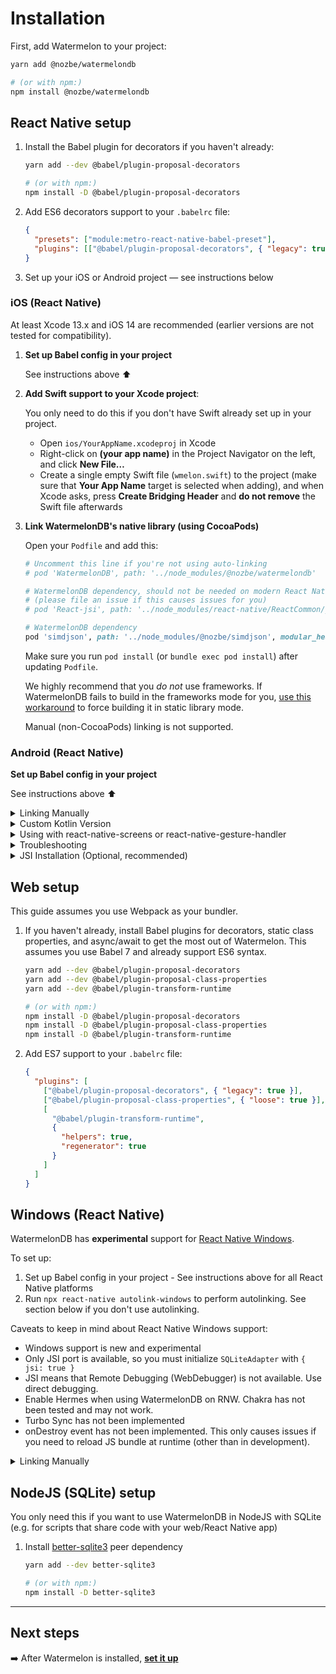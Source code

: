# Installation

First, add Watermelon to your project:

```bash
yarn add @nozbe/watermelondb

# (or with npm:)
npm install @nozbe/watermelondb
```

## React Native setup

1. Install the Babel plugin for decorators if you haven't already:

   ```bash
   yarn add --dev @babel/plugin-proposal-decorators

   # (or with npm:)
   npm install -D @babel/plugin-proposal-decorators
   ```

2. Add ES6 decorators support to your `.babelrc` file:
   ```json
   {
     "presets": ["module:metro-react-native-babel-preset"],
     "plugins": [["@babel/plugin-proposal-decorators", { "legacy": true }]]
   }
   ```
3. Set up your iOS or Android project — see instructions below

### iOS (React Native)

At least Xcode 13.x and iOS 14 are recommended (earlier versions are not tested for compatibility).

1. **Set up Babel config in your project**

   See instructions above ⬆️

2. **Add Swift support to your Xcode project**:

   You only need to do this if you don't have Swift already set up in your project.

   - Open `ios/YourAppName.xcodeproj` in Xcode
   - Right-click on **(your app name)** in the Project Navigator on the left, and click **New File…**
   - Create a single empty Swift file (`wmelon.swift`) to the project (make sure that **Your App Name** target is selected when adding), and when Xcode asks, press **Create Bridging Header** and **do not remove** the Swift file afterwards

3. **Link WatermelonDB's native library (using CocoaPods)**

   Open your `Podfile` and add this:

   ```ruby
   # Uncomment this line if you're not using auto-linking
   # pod 'WatermelonDB', path: '../node_modules/@nozbe/watermelondb'

   # WatermelonDB dependency, should not be needed on modern React Native
   # (please file an issue if this causes issues for you)
   # pod 'React-jsi', path: '../node_modules/react-native/ReactCommon/jsi', modular_headers: true

   # WatermelonDB dependency
   pod 'simdjson', path: '../node_modules/@nozbe/simdjson', modular_headers: true
   ```

   Make sure you run `pod install` (or `bundle exec pod install`) after updating `Podfile`.

   We highly recommend that you _do not_ use frameworks. If WatermelonDB fails to build in the frameworks mode for you, [use this workaround](https://github.com/Nozbe/WatermelonDB/issues/1285#issuecomment-1381323060) to force building it in static library mode.

   Manual (non-CocoaPods) linking is not supported.

### Android (React Native)

**Set up Babel config in your project**

See instructions above ⬆️

<details>
  <summary>Linking Manually</summary>

By default, React Native uses **autolinking**, and **you don't need the steps below**! Only use this with old versions of React Native or if you opt out of autolinking.

1. In `android/settings.gradle`, add:

```gradle
include ':watermelondb'
project(':watermelondb').projectDir =
    new File(rootProject.projectDir, '../node_modules/@nozbe/watermelondb/native/android')
```

2. In `android/app/build.gradle`, add:

```gradle
// ...
dependencies {
    // ...
    implementation project(':watermelondb')  // ⬅️ This!
}
```

3. And finally, in `android/app/src/main/java/{YOUR_APP_PACKAGE}/MainApplication.java`, add:

```java
// ...
import com.nozbe.watermelondb.WatermelonDBPackage; // ⬅️ This!
// ...
@Override
protected List<ReactPackage> getPackages() {
  return Arrays.<ReactPackage>asList(
    new MainReactPackage(),
    new WatermelonDBPackage() // ⬅️ Here!
  );
}
```

</details>

<details>
  <summary>Custom Kotlin Version</summary>
  Make sure the kotlin version is set to 1.3.50 or above. Just set ext properties `kotlinVersion` in `android/build.gradle`, and WatermelonDB will use the specified kotlin version.

```gradle
  buildscript {
      ext.kotlinVersion = '1.3.50'
  }
```

</details>

<details>
  <summary>Using with react-native-screens or react-native-gesture-handler</summary>
  If you are using recent versions of react-native-screens or react-native-gesture-handler,
  you will need to set the kotlin version to 1.5.20 or above (see section above)
</details>

<details>
  <summary>Troubleshooting</summary>
  If you get this error:

> `Can't find variable: Symbol`

You're using an ancient version of JSC. Install [`jsc-android`](https://github.com/react-community/jsc-android-buildscripts) or Hermes.

</details>

<details>
  <summary>JSI Installation (Optional, recommended)</summary>

To enable fast, highly performant, synchronous JSI operation on Android, you need to take a few
additional steps manually.

1.  Make sure you have NDK installed (version `20.1.5948944` has been tested to work when writing this guide)
2.  In `android/settings.gradle`, add:

    ```gradle
    include ':watermelondb-jsi'
    project(':watermelondb-jsi').projectDir =
        new File(rootProject.projectDir, '../node_modules/@nozbe/watermelondb/native/android-jsi')
    ```

3.  In `android/app/build.gradle`, add:

    ```gradle
    // ...
    android {
      // ...
      packagingOptions {
         pickFirst '**/libc++_shared.so' // ⬅️ This (if missing)
      }
    }

    dependencies {
        // ...
        implementation project(':watermelondb-jsi') // ⬅️ This!
    }
    ```

4.  If you're using Proguard, in `android/app/proguard-rules.pro` add:
    ```
    -keep class com.nozbe.watermelondb.** { *; }
    ```
5.  And finally, in `android/app/src/main/java/{YOUR_APP_PACKAGE}/MainApplication.java`, add:

    ```java
    // ...
    import com.nozbe.watermelondb.jsi.WatermelonDBJSIPackage; // ⬅️ This!
    import com.facebook.react.bridge.JSIModulePackage; // ⬅️ This!
    // ...
    private final ReactNativeHost mReactNativeHost =
       new ReactNativeHost(this) {
         // ...

         @Override
         protected JSIModulePackage getJSIModulePackage() {
           return new WatermelonDBJSIPackage(); // ⬅️ This!
         }
       }

    ```

    or if you have **multiple** JSI Packages (for example, when using `reanimated`):

    ```java
    // ...
    import java.util.Arrays; // ⬅️ This!
    import com.facebook.react.bridge.JSIModuleSpec; // ⬅️ This!
    import com.facebook.react.bridge.JSIModulePackage; // ⬅️ This!
    import com.facebook.react.bridge.ReactApplicationContext; // ⬅️ This!
    import com.facebook.react.bridge.JavaScriptContextHolder; // ⬅️ This!
    import com.nozbe.watermelondb.jsi.WatermelonDBJSIPackage; // ⬅️ This!
    // ...
    private final ReactNativeHost mReactNativeHost =
       new ReactNativeHost(this) {
         // ...

         @Override
         protected JSIModulePackage getJSIModulePackage() {
           return new JSIModulePackage() {
             @Override
             public List<JSIModuleSpec> getJSIModules(
               final ReactApplicationContext reactApplicationContext,
               final JavaScriptContextHolder jsContext
             ) {
               List<JSIModuleSpec> modules = Arrays.asList();

               modules.addAll(new WatermelonDBJSIPackage().getJSIModules(reactApplicationContext, jsContext)); // ⬅️ This!
               // ⬅️ add more JSI packages here by conventions above, for example:
               // modules.addAll(new ReanimatedJSIModulePackage().getJSIModules(reactApplicationContext, jsContext));

               return modules;
             }
           };
         }
       }
    ```

#### Troubleshooting JSI issues

If you see a crash at launch similar to this after updating React Native:

```
signal 11 (SIGSEGV), code 2 (SEGV_ACCERR), fault addr 0x79193ac4a9
(...)
backtrace:
      (...)
      watermelondb::createMethod(facebook::jsi::Runtime&, facebook::jsi::Object&, char const*, unsigned int, std::__ndk1::function<facebook::jsi::Value (facebook::jsi::Runtime&, facebook::jsi::Value const*)>)+88
      watermelondb::Database::install(facebook::jsi::Runtime*)+96)
      (...)
```

… this is most likely due to broken `libc++_shared`. Run `./gradlew clean` from `native/android`, then try again.

</details>

## Web setup

This guide assumes you use Webpack as your bundler.

1. If you haven't already, install Babel plugins for decorators, static class properties, and async/await to get the most out of Watermelon. This assumes you use Babel 7 and already support ES6 syntax.

   ```bash
   yarn add --dev @babel/plugin-proposal-decorators
   yarn add --dev @babel/plugin-proposal-class-properties
   yarn add --dev @babel/plugin-transform-runtime

   # (or with npm:)
   npm install -D @babel/plugin-proposal-decorators
   npm install -D @babel/plugin-proposal-class-properties
   npm install -D @babel/plugin-transform-runtime
   ```

2. Add ES7 support to your `.babelrc` file:
   ```json
   {
     "plugins": [
       ["@babel/plugin-proposal-decorators", { "legacy": true }],
       ["@babel/plugin-proposal-class-properties", { "loose": true }],
       [
         "@babel/plugin-transform-runtime",
         {
           "helpers": true,
           "regenerator": true
         }
       ]
     ]
   }
   ```

## Windows (React Native)

WatermelonDB has **experimental** support for [React Native Windows](https://microsoft.github.io/react-native-windows/).

To set up:

1. Set up Babel config in your project - See instructions above for all React Native platforms
2. Run `npx react-native autolink-windows` to perform autolinking. See section below if you don't use autolinking.

Caveats to keep in mind about React Native Windows support:

- Windows support is new and experimental
- Only JSI port is available, so you must initialize `SQLiteAdapter` with `{ jsi: true }`
- JSI means that Remote Debugging (WebDebugger) is not available. Use direct debugging.
- Enable Hermes when using WatermelonDB on RNW. Chakra has not been tested and may not work.
- Turbo Sync has not been implemented
- onDestroy event has not been implemented. This only causes issues if you need to reload JS bundle
  at runtime (other than in development).

<details>
  <summary>Linking Manually</summary>

By default, React Native uses **autolinking**, and **you don't need the steps below**!

Follow [instructions on React Native Windows website](https://microsoft.github.io/react-native-windows/docs/native-modules-using), noting that:

- Path to vcxproj: `node_modules\@nozbe\watermelondb\native\windows\WatermelonDB\WatermelonDB.vcxproj`
- Name of project to reference: `WatermelonDB`
- Header for PCH: `#include "winrt/WatermelonDB.h"`
- Package provider: `PackageProviders().Append(winrt::WatermelonDB::ReactPackageProvider());`

</details>

## NodeJS (SQLite) setup

You only need this if you want to use WatermelonDB in NodeJS with SQLite (e.g. for scripts that share code with your web/React Native app)

1. Install [better-sqlite3](https://github.com/JoshuaWise/better-sqlite3) peer dependency

   ```sh
   yarn add --dev better-sqlite3

   # (or with npm:)
   npm install -D better-sqlite3
   ```

---

## Next steps

➡️ After Watermelon is installed, [**set it up**](./Setup.md)
